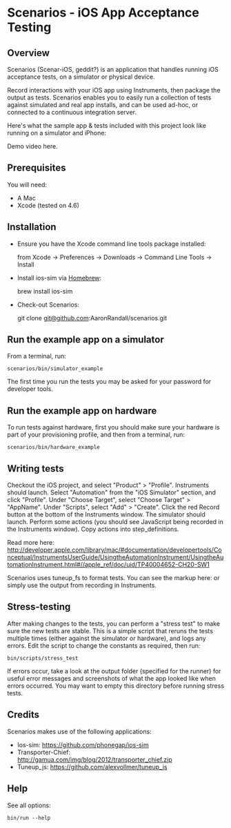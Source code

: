 # Scenarios - iOS App Acceptance Testing

## Overview
Scenarios (Scenar-iOS, geddit?) is an application that handles running iOS acceptance tests, on a simulator or physical device. 

Record interactions with your iOS app using Instruments, then package the output as tests.  Scenarios enables you to easily run a collection of tests against simulated and real app installs, and can be used ad-hoc, or connected to a continuous integration server.

Here's what the sample app & tests included with this project look like running on a simulator and iPhone:

Demo video here.

## Prerequisites

You will need:
* A Mac
* Xcode (tested on 4.6)

## Installation

* Ensure you have the Xcode command line tools package installed: 

    from Xcode → Preferences → Downloads → Command Line Tools → Install

* Install ios-sim via [Homebrew](http://mxcl.github.io/homebrew/): 

    brew install ios-sim

* Check-out Scenarios:

    git clone git@github.com:AaronRandall/scenarios.git

## Run the example app on a simulator
From a terminal, run:

    scenarios/bin/simulator_example

The first time you run the tests you may be asked for your password for developer tools.

## Run the example app on hardware
To run tests against hardware, first you should make sure your hardware is part of your provisioning profile, and then from a terminal, run:

    scenarios/bin/hardware_example

## Writing tests

Checkout the iOS project, and select "Product" > "Profile".
Instruments should launch. Select "Automation" from the "iOS Simulator" section, and click "Profile".
Under "Choose Target", select "Choose Target" > "AppName".
Under "Scripts", select "Add" > "Create".
Click the red Record button at the bottom of the Instruments window.  The simulator should launch.
Perform some actions (you should see JavaScript being recorded in the Instruments window).
Copy actions into step_definitions.

Read more here: http://developer.apple.com/library/mac/#documentation/developertools/Conceptual/InstrumentsUserGuide/UsingtheAutomationInstrument/UsingtheAutomationInstrument.html#//apple_ref/doc/uid/TP40004652-CH20-SW1

Scenarios uses tuneup_fs to format tests.  You can see the markup here: or simply use the output from recording in Instruments.

## Stress-testing

After making changes to the tests, you can perform a "stress test" to make sure the new tests are stable.
This is a simple script that reruns the tests multiple times (either against the simulator or hardware),
and logs any errors.  Edit the script to change the constants as required, then run:

    bin/scripts/stress_test

If errors occur, take a look at the output folder (specified for the runner) for useful error messages and screenshots
of what the app looked like when errors occurred.  You may want to empty this directory before running stress tests.

## Credits
Scenarios makes use of the following applications:

* Ios-sim: https://github.com/phonegap/ios-sim
* Transporter-Chief: http://gamua.com/img/blog/2012/transporter_chief.zip
* Tuneup_js: https://github.com/alexvollmer/tuneup_js

## Help

See all options:

    bin/run --help
